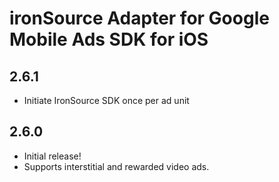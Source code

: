 # ironSource Adapter for Google Mobile Ads SDK for iOS


## 2.6.1
- Initiate IronSource SDK once per ad unit

## 2.6.0
- Initial release!
- Supports interstitial and rewarded video ads.
